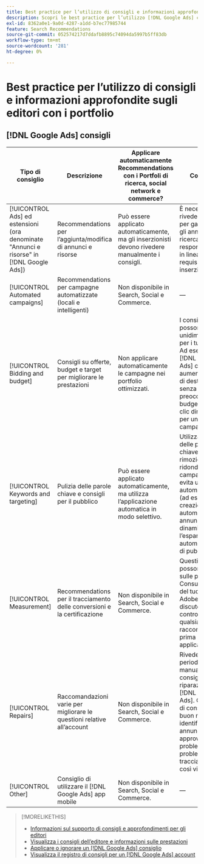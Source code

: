 ```yaml
---
title: Best practice per l’utilizzo di consigli e informazioni approfondite sugli editori con i portfolio
description: Scopri le best practice per l’utilizzo [!DNL Google Ads] consigli con i portfolio di ricerca, social e commerce.
exl-id: 8362a0e1-9a0d-4287-a1dd-b7ec77985744
feature: Search Recommendations
source-git-commit: 052574217d7ddafb8895c74094da5997b5ff83db
workflow-type: tm+mt
source-wordcount: '281'
ht-degree: 0%

---
```


# Best practice per l’utilizzo di consigli e informazioni approfondite sugli editori con i portfolio

<!-- If we don't come up with similar ones for MS, then rename this file "... Google Ads ..." -->

## [!DNL Google Ads] consigli

| Tipo di consiglio | Descrizione | Applicare automaticamente Recommendations con i Portfoli di ricerca, social network e commerce? | Commenti |
|--- |--- |--- |--- |
| [!UICONTROL Ads] ed estensioni (ora denominate &quot;Annunci e risorse&quot; in [!DNL Google Ads]) | Recommendations per l’aggiunta/modifica di annunci e risorse | Può essere applicato automaticamente, ma gli inserzionisti devono rivedere manualmente i consigli. | È necessario rivedere i consigli per garantire che gli annunci di ricerca responsive siano in linea con i requisiti degli inserzionisti. |
| [!UICONTROL Automated campaigns] | Recommendations per campagne automatizzate (locali e intelligenti) | Non disponibile in Search, Social e Commerce. | — |
| [!UICONTROL Bidding and budget] | Consigli su offerte, budget e target per migliorare le prestazioni | Non applicare automaticamente le campagne nei portfolio ottimizzati. | I consigli attuali possono essere unidimensionali per i tuoi scopi. Ad esempio: [!DNL Google Ads] consiglia di aumentare il CPA di destinazione, senza preoccuparsi del budget, quando i clic diminuiscono per una campagna. |
| [!UICONTROL Keywords and targeting] | Pulizia delle parole chiave e consigli per il pubblico | Può essere applicato automaticamente, ma utilizza l’applicazione automatica in modo selettivo. | Utilizza la pulizia delle parole chiave e la rimozione delle ridondanze nelle campagne, ma evita ulteriori automatizzazioni (ad esempio la creazione automatica di annunci di ricerca dinamica o l’espansione automatica di tipi di pubblico). |
| [!UICONTROL Measurement] | Recommendations per il tracciamento delle conversioni e la certificazione | Non disponibile in Search, Social e Commerce. | Questi consigli possono influire sulle prestazioni. Consulta il team del tuo account Adobe per discutere i pro e i contro di qualsiasi raccomandazione prima di applicarla. |
| [!UICONTROL Repairs] | Raccomandazioni varie per migliorare le questioni relative all’account | Non disponibile in Search, Social e Commerce. | Rivedere periodicamente manualmente i consigli di riparazione in [!DNL Google Ads]. Questo tipo di consigli è un buon modo per identificare annunci non approvati, problemi di feed, problemi di tracciamento e così via. |
| [!UICONTROL Other] | Consiglio di utilizzare il [!DNL Google Ads] app mobile | Non disponibile in Search, Social e Commerce. | — |

>[!MORELIKETHIS]
>
>* [Informazioni sul supporto di consigli e approfondimenti per gli editori](recommendation-support.md)
>* [Visualizza i consigli dell’editore e informazioni sulle prestazioni](recommendation-view.md)
>* [Applicare o ignorare un [!DNL Google Ads] consiglio](google-recommendation-apply-dismiss.md)
>* [Visualizza il registro di consigli per un [!DNL Google Ads] account](google-recommendation-view-log.md)
